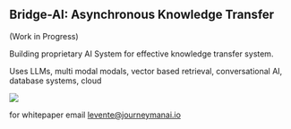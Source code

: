 ## Bridge-AI: Asynchronous Knowledge Transfer

(Work in Progress)

Building proprietary AI System for effective knowledge transfer system. 

Uses LLMs, multi modal modals, vector based retrieval, conversational AI, database systems, cloud


<img src="images/brdge-ai-table?raw=true"/>

 
for whitepaper 
email levente@journeymanai.io

